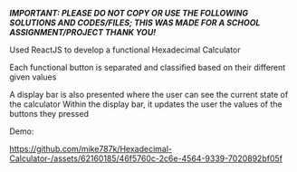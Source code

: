 

***IMPORTANT: PLEASE DO NOT COPY OR USE THE FOLLOWING SOLUTIONS AND CODES/FILES; THIS WAS MADE FOR A SCHOOL ASSIGNMENT/PROJECT THANK YOU!***

Used ReactJS to develop a functional Hexadecimal Calculator

Each functional button is separated and classified based on their different given values

A display bar is also presented where the user can see the current state of the calculator
Within the display bar, it updates the user the values of the buttons they pressed 

Demo:


https://github.com/mike787k/Hexadecimal-Calculator-/assets/62160185/46f5760c-2c6e-4564-9339-7020892bf05f

